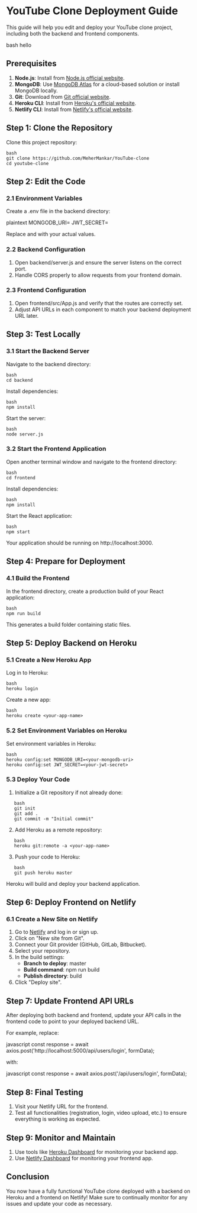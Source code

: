# YouTube Clone Deployment Guide

This guide will help you edit and deploy your YouTube clone project, including both the backend and frontend components.

bash
hello

## Prerequisites

1. **Node.js**: Install from [Node.js official website](https://nodejs.org/).
2. **MongoDB**: Use [MongoDB Atlas](https://www.mongodb.com/cloud/atlas) for a cloud-based solution or install MongoDB locally.
3. **Git**: Download from [Git official website](https://git-scm.com/).
4. **Heroku CLI**: Install from [Heroku's official website](https://devcenter.heroku.com/articles/heroku-cli).
5. **Netlify CLI**: Install from [Netlify's official website](https://docs.netlify.com/cli/get-started/).

## Step 1: Clone the Repository

Clone this project repository:
```
bash
git clone https://github.com/MeherMankar/YouTube-clone
cd youtube-clone
```

## Step 2: Edit the Code

### 2.1 Environment Variables

Create a .env file in the backend directory:

plaintext
MONGODB_URI=<your-mongodb-uri>
JWT_SECRET=<your-jwt-secret>

Replace <your-mongodb-uri> and <your-jwt-secret> with your actual values.

### 2.2 Backend Configuration

1. Open backend/server.js and ensure the server listens on the correct port.
2. Handle CORS properly to allow requests from your frontend domain.

### 2.3 Frontend Configuration

1. Open frontend/src/App.js and verify that the routes are correctly set.
2. Adjust API URLs in each component to match your backend deployment URL later.

## Step 3: Test Locally

### 3.1 Start the Backend Server

Navigate to the backend directory:
```
bash
cd backend
```
Install dependencies:
```
bash
npm install
```
Start the server:
```
bash
node server.js
```
### 3.2 Start the Frontend Application

Open another terminal window and navigate to the frontend directory:
```
bash
cd frontend
```
Install dependencies:
```
bash
npm install
```
Start the React application:
```
bash
npm start
```
Your application should be running on http://localhost:3000.

## Step 4: Prepare for Deployment

### 4.1 Build the Frontend

In the frontend directory, create a production build of your React application:
```
bash
npm run build
```
This generates a build folder containing static files.

## Step 5: Deploy Backend on Heroku

### 5.1 Create a New Heroku App

Log in to Heroku:
```
bash
heroku login
```
Create a new app:
```
bash
heroku create <your-app-name>
```
### 5.2 Set Environment Variables on Heroku

Set environment variables in Heroku:
```
bash
heroku config:set MONGODB_URI=<your-mongodb-uri>
heroku config:set JWT_SECRET=<your-jwt-secret>
```
### 5.3 Deploy Your Code

1. Initialize a Git repository if not already done:
```
   bash
   git init
   git add .
   git commit -m "Initial commit"
```   
2. Add Heroku as a remote repository:
```
   bash
   heroku git:remote -a <your-app-name>
```   
3. Push your code to Heroku:
```
   bash
   git push heroku master
```   
Heroku will build and deploy your backend application.

## Step 6: Deploy Frontend on Netlify

### 6.1 Create a New Site on Netlify

1. Go to [Netlify](https://www.netlify.com/) and log in or sign up.
2. Click on "New site from Git".
3. Connect your Git provider (GitHub, GitLab, Bitbucket).
4. Select your repository.
5. In the build settings:
   - **Branch to deploy**: master
   - **Build command**: npm run build
   - **Publish directory**: build
6. Click "Deploy site".

## Step 7: Update Frontend API URLs

After deploying both backend and frontend, update your API calls in the frontend code to point to your deployed backend URL.

For example, replace:

javascript
const response = await axios.post('http://localhost:5000/api/users/login', formData);

with:

javascript
const response = await axios.post('<your-heroku-backend-url>/api/users/login', formData);

## Step 8: Final Testing

1. Visit your Netlify URL for the frontend.
2. Test all functionalities (registration, login, video upload, etc.) to ensure everything is working as expected.

## Step 9: Monitor and Maintain

1. Use tools like [Heroku Dashboard](https://dashboard.heroku.com/) for monitoring your backend app.
2. Use [Netlify Dashboard](https://app.netlify.com/) for monitoring your frontend app.

## Conclusion

You now have a fully functional YouTube clone deployed with a backend on Heroku and a frontend on Netlify! Make sure to continually monitor for any issues and update your code as necessary.

